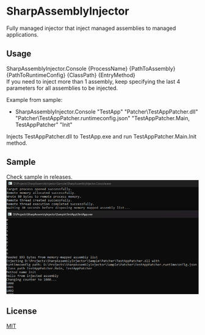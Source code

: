 # SharpAssemblyInjector

Fully managed injector that inject managed assemblies to managed applications.<br />

## Usage

 SharpAssemblyInjector.Console {ProcessName} {PathToAssembly} {PathToRuntimeConfig} {ClassPath} {EntryMethod}<br />
 If you need to inject more than 1 assembly, keep specifying the last 4 parameters for all assemblies to be injected.<br />

 Example from sample:<br />
 - SharpAssemblyInjector.Console "TestApp" "Patcher\TestAppPatcher.dll" "Patcher\TestAppPatcher.runtimeconfig.json" "TestAppPatcher.Main, TestAppPatcher" "Init"
   
 Injects TestAppPatcher.dll to TestApp.exe and run TestAppPatcher.Main.Init method.
## Sample
 Check sample in releases.<br />
![alt text](SampleImages/1.png)


## License

[MIT](https://choosealicense.com/licenses/mit/)
